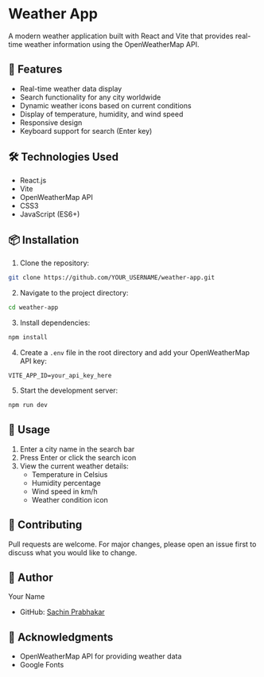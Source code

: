 # Weather App

A modern weather application built with React and Vite that provides real-time weather information using the OpenWeatherMap API.

## 🌟 Features

- Real-time weather data display
- Search functionality for any city worldwide
- Dynamic weather icons based on current conditions
- Display of temperature, humidity, and wind speed
- Responsive design
- Keyboard support for search (Enter key)

## 🛠️ Technologies Used

- React.js
- Vite
- OpenWeatherMap API
- CSS3
- JavaScript (ES6+)

## 📦 Installation

1. Clone the repository:
```bash
git clone https://github.com/YOUR_USERNAME/weather-app.git
```

2. Navigate to the project directory:
```bash
cd weather-app
```

3. Install dependencies:
```bash
npm install
```

4. Create a `.env` file in the root directory and add your OpenWeatherMap API key:
```env
VITE_APP_ID=your_api_key_here
```

5. Start the development server:
```bash
npm run dev
```

## 🚀 Usage

1. Enter a city name in the search bar
2. Press Enter or click the search icon
3. View the current weather details:
   - Temperature in Celsius
   - Humidity percentage
   - Wind speed in km/h
   - Weather condition icon

## 🤝 Contributing

Pull requests are welcome. For major changes, please open an issue first to discuss what you would like to change.

## 👤 Author

Your Name
- GitHub: [Sachin Prabhakar](https://github.com/SachinPrab)

## 🙏 Acknowledgments

- OpenWeatherMap API for providing weather data
- Google Fonts

